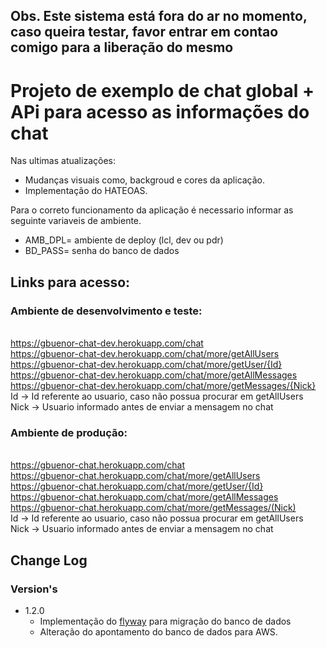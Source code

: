 ## Obs. Este sistema está fora do ar no momento, caso queira testar, favor entrar em contao comigo para a liberação do mesmo

# Projeto de exemplo de chat global + APi para acesso as informações do chat

Nas ultimas atualizações:
* Mudanças visuais como, backgroud e cores da aplicação.
* Implementação do HATEOAS.

Para o correto funcionamento da aplicação é necessario informar as seguinte variaveis de ambiente.

* AMB_DPL= ambiente de deploy (lcl, dev ou pdr)
* BD_PASS= senha do banco de dados

## Links para acesso:
### Ambiente de desenvolvimento e teste:
<br>https://gbuenor-chat-dev.herokuapp.com/chat
<br>https://gbuenor-chat-dev.herokuapp.com/chat/more/getAllUsers
<br>https://gbuenor-chat-dev.herokuapp.com/chat/more/getUser/{Id}
<br>https://gbuenor-chat-dev.herokuapp.com/chat/more/getAllMessages
<br>https://gbuenor-chat-dev.herokuapp.com/chat/more/getMessages/{Nick}
<br> Id -> Id referente ao usuario, caso não possua procurar em getAllUsers
<br> Nick -> Usuario informado antes de enviar a mensagem no chat 

### Ambiente de produção:

<br>https://gbuenor-chat.herokuapp.com/chat
<br>https://gbuenor-chat.herokuapp.com/chat/more/getAllUsers
<br>https://gbuenor-chat.herokuapp.com/chat/more/getUser/{Id}
<br>https://gbuenor-chat.herokuapp.com/chat/more/getAllMessages
<br>https://gbuenor-chat.herokuapp.com/chat/more/getMessages/(Nick)
<br> Id -> Id referente ao usuario, caso não possua procurar em getAllUsers
<br> Nick -> Usuario informado antes de enviar a mensagem no chat


## Change Log
### Version's
* 1.2.0
    * Implementação do <a href=https://flywaydb.org/>flyway</a> para migração do banco de dados
    * Alteração do apontamento do banco de dados para AWS.
